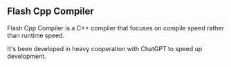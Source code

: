 ## Flash Cpp Compiler

Flash Cpp Compiler is a C++ compiler that focuses on compile speed rather than runtime speed.

It's been developed in heavy cooperation with ChatGPT to speed up development.

